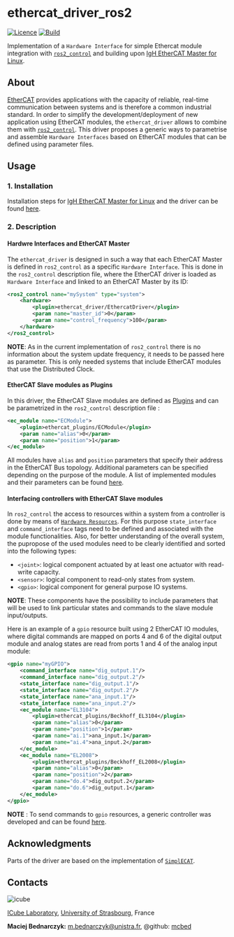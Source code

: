 # ethercat_driver_ros2
[![Licence](https://img.shields.io/badge/License-Apache%202.0-blue.svg)](https://opensource.org/licenses/Apache-2.0)
[![Build](https://github.com/ICube-Robotics/ethercat_driver_ros2/actions/workflows/ci.yml/badge.svg)](https://github.com/ICube-Robotics/ethercat_driver_ros2/actions/workflows/ci.yml)

Implementation of a `Hardware Interface` for simple Ethercat module integration with [`ros2_control`](https://github.com/ros-controls/ros2_control) and building upon [IgH EtherCAT Master for Linux](https://etherlab.org/en/ethercat/).

## About
[EtherCAT](https://www.ethercat.org/default.htm) provides applications with the capacity of reliable, real-time communication between systems and is therefore a common industrial standard. In order to simplify the development/deployment of new application using EtherCAT modules, the `ethercat_driver` allows to combine them with [`ros2_control`](https://github.com/ros-controls/ros2_control). This driver proposes a generic ways to parametrise and assemble `Hardware Interfaces` based on EtherCAT modules that can be defined using parameter files.

## Usage
### 1. Installation
Installation steps for [IgH EtherCAT Master for Linux](https://etherlab.org/en/ethercat/) and the driver can be found [here](INSTALL.md).

### 2. Description
#### Hardwre Interfaces and EtherCAT Master
The `ethercat_driver` is designed in such a way that each EtherCAT Master is defined in `ros2_control` as a specific `Hardware Interface`. This is done in the `ros2_control` description file, where the EtherCAT driver is loaded as `Hardware Interface` and linked to an EtherCAT Master by its ID:
```xml
<ros2_control name="mySystem" type="system">
    <hardware>
        <plugin>ethercat_driver/EthercatDriver</plugin>
        <param name="master_id">0</param>
        <param name="control_frequency">100</param>
    </hardware>
</ros2_control>
```
**NOTE**: As in the current implementation of `ros2_control` there is no information about the system update frequency, it needs to be passed here as parameter. This is only needed systems that include EtherCAT modules that use the Distributed Clock.

#### EtherCAT Slave modules as Plugins
In this driver, the EtherCAT Slave modules are defined as [Plugins](https://docs.ros.org/en/foxy/Tutorials/Pluginlib.html) and can be parametrized in the `ros2_control` description file :
```xml
<ec_module name="ECModule">
    <plugin>ethercat_plugins/ECModule</plugin>
    <param name="alias">0</param>
    <param name="position">1</param>
</ec_module>
```
All modules have `alias` and `position` parameters that specify their address in the EtherCAT Bus topology. Additional parameters can be specified depending on the purpose of the module. A list of implemented modules and their parameters can be found [here](ethercat_plugins/available_plugins.md).

#### Interfacing controllers with EtherCAT Slave modules
In `ros2_control` the access to resources within a system from a controller is done by means of [`Hardware Resources`](https://github.com/ros-controls/roadmap/blob/master/design_drafts/hardware_access.md). For this purpose `state_interface` and `command_interface` tags need to be defined and associated with the module functionalities.
Also, for better understanding of the overall system, the pupropose of the used modules need to be clearly identified and sorted into the following types:
- `<joint>`: logical component actuated by at least one actuator with read-write capacity.
- `<sensor>`: logical component to read-only states from system.
- `<gpio>`: logical component for general purpose IO systems.

**NOTE**: These components have the possibility to include parameters that will be used to link particular states and commands to the slave module input/outputs.

Here is an example of a `gpio` resource built using 2 EtherCAT IO modules, where digital commands are mapped on ports 4 and 6 of the digital output module and analog states are read from ports 1 and 4 of the analog input module:
```xml
<gpio name="myGPIO">
    <command_interface name="dig_output.1"/>
    <command_interface name="dig_output.2"/>
    <state_interface name="dig_output.1"/>
    <state_interface name="dig_output.2"/>
    <state_interface name="ana_input.1"/>
    <state_interface name="ana_input.2"/>
    <ec_module name="EL3104">
        <plugin>ethercat_plugins/Beckhoff_EL3104</plugin>
        <param name="alias">0</param>
        <param name="position">1</param>
        <param name="ai.1">ana_input.1</param>
        <param name="ai.4">ana_input.2</param>
    </ec_module>
    <ec_module name="EL2008">
        <plugin>ethercat_plugins/Beckhoff_EL2008</plugin>
        <param name="alias">0</param>
        <param name="position">2</param>
        <param name="do.4">dig_output.2</param>
        <param name="do.6">dig_output.1</param>
    </ec_module>
</gpio>
```

**NOTE** : To send commands to `gpio` resources, a generic controller was developed and can be found [here](https://github.com/mcbed/ros2_controllers/tree/gpio_controllers).

## Acknowledgments
Parts of the driver are based on the implementation of [`SimplECAT`](https://bitbucket.org/bsoe/simplecat/src/master/).

## Contacts ##
![icube](https://icube.unistra.fr/fileadmin/templates/DUN/icube/images/logo.png)

[ICube Laboratory](https://plateforme.icube.unistra.fr), [University of Strasbourg](https://www.unistra.fr/), France

__Maciej Bednarczyk:__ [m.bednarczyk@unistra.fr](mailto:m.bednarczyk@unistra.fr), @github: [mcbed](mailto:macbednarczyk@gmail.com)
